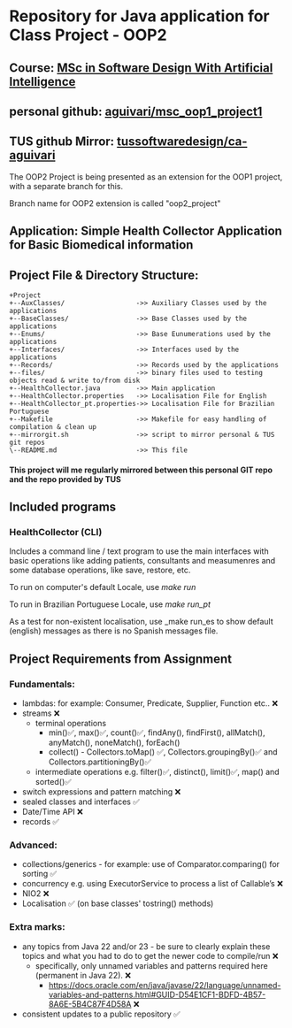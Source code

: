 # Repository for Java application for Class Project - OOP2

## Course: [MSc in Software Design With Artificial Intelligence](https://tus.ie/courses/msc-in-software-design-with-artificial-intelligence/)
## personal github: [aguivari/msc_oop1_project1](https://github.com/aguivari/msc_oop1_project1)
## TUS github Mirror: [tussoftwaredesign/ca-aguivari](https://github.com/tussoftwaredesign/ca-aguivari/)

The OOP2 Project is being presented as an extension for the OOP1 project, with a separate branch for this.

Branch name for OOP2 extension is called "oop2_project"

## Application: Simple Health Collector Application for Basic Biomedical information

## Project File & Directory Structure:
```
+Project
+--AuxClasses/                  ->> Auxiliary Classes used by the applications
+--BaseClasses/                 ->> Base Classes used by the applications
+--Enums/                       ->> Base Eunumerations used by the applications
+--Interfaces/                  ->> Interfaces used by the applications
+--Records/                     ->> Records used by the applications
+--files/                       ->> binary files used to testing objects read & write to/from disk
+--HealthCollector.java         ->> Main application
+--HealthCollector.properties   ->> Localisation File for English
+--HealthCollector_pt.properties->> Localisation File for Brazilian Portuguese
+--Makefile                     ->> Makefile for easy handling of compilation & clean up
+--mirrorgit.sh                 ->> script to mirror personal & TUS git repos
\--README.md                    ->> This file
```

#### This project will me regularly mirrored between this personal GIT repo and the repo provided by TUS

## Included programs

### HealthCollector (CLI)

Includes a command line / text program to use the main interfaces
with basic operations like adding patients, consultants and measumenres
and some database operations, like save, restore, etc.

To run on computer's default Locale, use _make run_

To run in Brazilian Portuguese Locale, use _make run_pt_

As a test for non-existent localisation, use _make run_es to show default (english) messages as there is no Spanish messages file.

## Project Requirements from Assignment

### Fundamentals:
- lambdas: for example: Consumer, Predicate, Supplier, Function etc.. ❌
- streams ❌
    - terminal operations
        - min()✅, max()✅, count()✅, findAny(), findFirst(), allMatch(), anyMatch(), noneMatch(), forEach()
        - collect() - Collectors.toMap() ✅, Collectors.groupingBy()✅ and Collectors.partitioningBy()✅
    - intermediate operations e.g. filter()✅, distinct(), limit()✅, map() and sorted()✅
- switch expressions and pattern matching ❌
- sealed classes and interfaces ✅
- Date/Time API ❌
- records ✅

### Advanced:
- collections/generics - for example: use of Comparator.comparing() for sorting ✅
- concurrency e.g. using ExecutorService to process a list of Callable’s ❌
- NIO2 ❌
- Localisation ✅ (on base classes' tostring() methods)

### Extra marks:
- any topics from Java 22 and/or 23 - be sure to clearly explain these topics and what you had to do to get the newer code to compile/run ❌
    - specifically, only unnamed variables and patterns required here (permanent in Java 22).  ❌
        - https://docs.oracle.com/en/java/javase/22/language/unnamed-variables-and-patterns.html#GUID-D54E1CF1-BDFD-4B57-8A6E-5B4C87F4D58A ❌
- consistent updates to a public repository ✅
